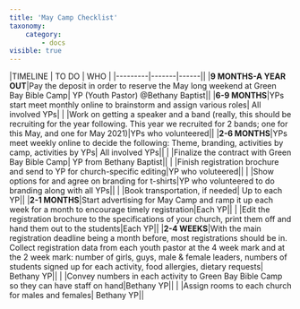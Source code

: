 ```yaml
---
title: 'May Camp Checklist'
taxonomy:
    category:
        - docs
visible: true
---
```


|TIMELINE | TO DO | WHO |
|---------|-------|------||
|**9 MONTHS-A YEAR OUT**|Pay the deposit in order to reserve the May long weekend at Green Bay Bible Camp| YP (Youth Pastor) @Bethany Baptist||
|**6-9 MONTHS**|YPs start meet monthly online to brainstorm and assign various roles| All involved YPs|
|  |Work on getting a speaker and a band (really, this should be recruiting for the year following. This year we recruited for 2 bands; one for this May, and one for May 2021)|YPs who volunteered||
|**2-6 MONTHS**|YPs meet weekly online to decide the following: Theme, branding, activities by camp, activities by YPs| All involved YPs||
|   |Finalize the contract with Green Bay Bible Camp| YP from Bethany Baptist||
|   |Finish registration brochure and send to YP for church-specific editing|YP who voluteered||
|   |Show options for and agree on branding for t-shirts|YP who volunteered to do branding along with all YPs||
|   |Book transportation, if needed| Up to each YP||
|**2-1 MONTHS**|Start advertising for May Camp and ramp it up each week for a month to encourage timely registration|Each YP||
|   |Edit the registration brochure to the specifications of your church, print them off and hand them out to the students|Each YP||
|**2-4 WEEKS**|With the main registration deadline being a month before, most registrations should be in. Collect registration data from each youth pastor at the 4 week mark and at the 2 week mark: number of girls, guys, male & female leaders, numbers of students signed up for each activity, food allergies, dietary requests| Bethany YP||
|   |Convey numbers in each activity to Green Bay Bible Camp so they can have staff on hand|Bethany YP||
|   |Assign rooms to each church for males and females| Bethany YP||


